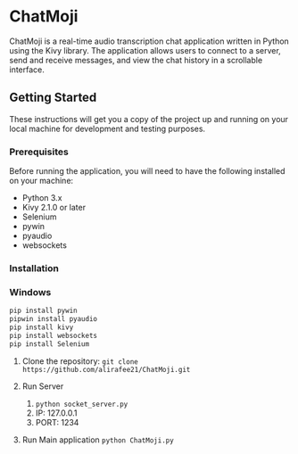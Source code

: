 # ChatMoji

ChatMoji is a real-time audio transcription chat application written in Python using the Kivy library. The application allows users to connect to a server, send and receive messages, and view the chat history in a scrollable interface.

## Getting Started
These instructions will get you a copy of the project up and running on your local machine for development and testing purposes.

### Prerequisites
Before running the application, you will need to have the following installed on your machine:

* Python 3.x
* Kivy 2.1.0 or later
* Selenium
* pywin 
* pyaudio
* websockets
### Installation

### Windows
```bash
pip install pywin 
pipwin install pyaudio 
pip install kivy
pip install websockets
pip install Selenium
```

1. Clone the repository:
   `git clone https://github.com/alirafee21/ChatMoji.git`
2. Run Server
   1. `python socket_server.py`
   2. IP: 127.0.0.1
   3. PORT: 1234
  
3. Run Main application 
   `python ChatMoji.py`
